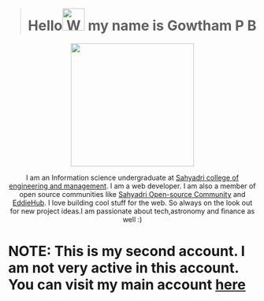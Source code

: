 <!--Thank you for looking at my README file:) -->

><h1 align="center">Hello<img src="https://raw.githubusercontent.com/nixin72/nixin72/master/wave.gif" alt="Waving hand animated gif" height="45px" width="45px"> my name is Gowtham P B</h1>

<div></div><div align="center"><img align="center" src="https://c.tenor.com/UNTqMDwqh1gAAAAM/hello-hi.gif" width="250px"></div>

<p align="center">
I am an Information science undergraduate at <a href="https://sahyadri.edu.in/">Sahyadri college of engineering and management</a>. I am a web developer. I am also a member of open source communities like <a href="https://sosc.org.in">Sahyadri Open-source Community</a> and <a href="https://www.eddiehub.org/?r_done=1">EddieHub</a>.
I love building cool stuff for the web. So always on the look out for new project ideas.I am passionate about tech,astronomy and finance as well :)
</p>


   # NOTE: This is my second account. I am not very active in this account. You can visit my main account [here](https://github.com/GowthamPB)

